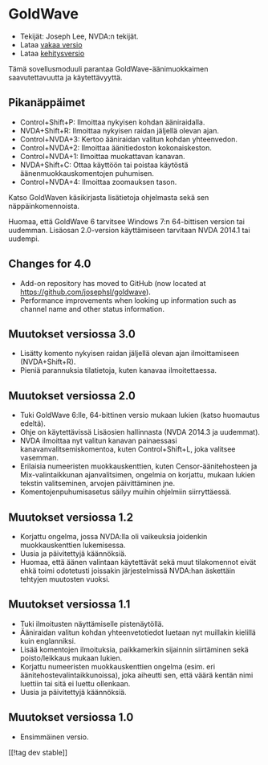 # GoldWave #

* Tekijät: Joseph Lee, NVDA:n tekijät.
* Lataa [vakaa versio][1]
* Lataa [kehitysversio][2]

Tämä sovellusmoduuli parantaa GoldWave-äänimuokkaimen saavutettavuutta ja
käytettävyyttä.

## Pikanäppäimet ##

* Control+Shift+P: Ilmoittaa nykyisen kohdan ääniraidalla.
* NVDA+Shift+R: Ilmoittaa nykyisen raidan jäljellä olevan ajan.
* Control+NVDA+3: Kertoo ääniraidan valitun kohdan yhteenvedon.
* Control+NVDA+2: Ilmoittaa äänitiedoston kokonaiskeston.
* Control+NVDA+1: Ilmoittaa muokattavan kanavan.
* NVDA+Shift+C: Ottaa käyttöön tai poistaa käytöstä äänenmuokkauskomentojen
  puhumisen.
* Control+NVDA+4: Ilmoittaa zoomauksen tason.

Katso GoldWaven käsikirjasta lisätietoja ohjelmasta sekä sen
näppäinkomennoista.

Huomaa, että GoldWave 6 tarvitsee Windows 7:n 64-bittisen version tai
uudemman. Lisäosan 2.0-version käyttämiseen tarvitaan NVDA 2014.1 tai
uudempi.

## Changes for 4.0

* Add-on repository has moved to GitHub (now located at
  https://github.com/josephsl/goldwave).
* Performance improvements when looking up information such as channel name
  and other status information.

## Muutokset versiossa 3.0

* Lisätty komento nykyisen raidan jäljellä olevan ajan ilmoittamiseen
  (NVDA+Shift+R).
* Pieniä parannuksia tilatietoja, kuten kanavaa ilmoitettaessa.

## Muutokset versiossa 2.0

* Tuki GoldWave 6:lle, 64-bittinen versio mukaan lukien (katso huomautus
  edeltä).
* Ohje on käytettävissä Lisäosien hallinnasta (NVDA 2014.3 ja uudemmat).
* NVDA ilmoittaa nyt valitun kanavan painaessasi kanavanvalitsemiskomentoa,
  kuten Control+Shift+L, joka valitsee vasemman.
* Erilaisia numeeristen muokkauskenttien, kuten Censor-äänitehosteen ja
  Mix-valintaikkunan ajanvalitsimen, ongelmia on korjattu, mukaan lukien
  tekstin valitseminen, arvojen päivittäminen jne.
* Komentojenpuhumisasetus säilyy muihin ohjelmiin siirryttäessä.

## Muutokset versiossa 1.2

* Korjattu ongelma, jossa NVDA:lla oli vaikeuksia joidenkin muokkauskenttien
  lukemisessa.
* Uusia ja päivitettyjä käännöksiä.
* Huomaa, että äänen valintaan käytettävät sekä muut tilakomennot eivät ehkä
  toimi odotetusti joissakin järjestelmissä NVDA:han äskettäin tehtyjen
  muutosten vuoksi.

## Muutokset versiossa 1.1

* Tuki ilmoitusten näyttämiselle pistenäytöllä.
* Ääniraidan valitun kohdan yhteenvetotiedot luetaan nyt muillakin kielillä
  kuin englanniksi.
* Lisää komentojen ilmoituksia, paikkamerkin sijainnin siirtäminen sekä
  poisto/leikkaus mukaan lukien.
* Korjattu numeeristen muokkauskenttien ongelma (esim. eri
  äänitehostevalintaikkunoissa), joka aiheutti sen, että väärä kentän nimi
  luettiin tai sitä ei luettu ollenkaan.
* Uusia ja päivitettyjä käännöksiä.

## Muutokset versiossa 1.0

* Ensimmäinen versio.

[[!tag dev stable]]

[1]: http://addons.nvda-project.org/files/get.php?file=gwv

[2]: http://addons.nvda-project.org/files/get.php?file=gwv-dev
